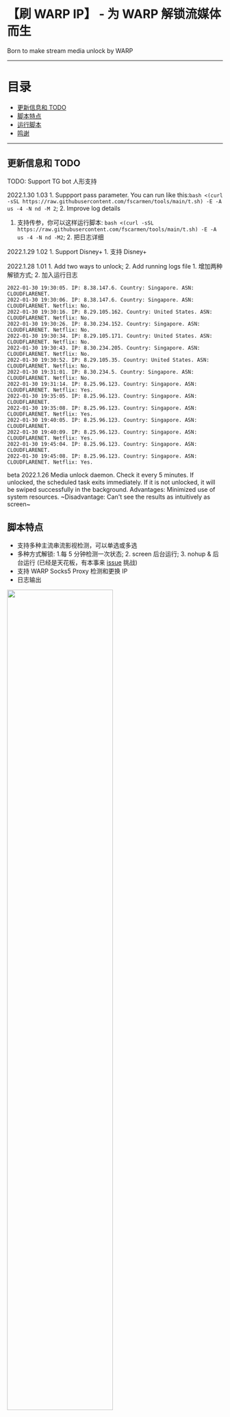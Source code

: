 # 【刷 WARP IP】 - 为 WARP 解锁流媒体而生
Born to make stream media unlock by WARP 

* * *

# 目录

- [更新信息和 TODO](README.md#更新信息和-todo)
- [脚本特点](README.md#脚本特点)
- [运行脚本](README.md#运行脚本)
- [鸣谢](README.md#鸣谢下列作者的文章和项目)

* * *

## 更新信息和 TODO
TODO: Support TG bot 人形支持

2022.1.30 1.03 1. Suppport pass parameter. You can run like this:```bash <(curl -sSL https://raw.githubusercontent.com/fscarmen/tools/main/t.sh) -E -A us -4 -N nd -M 2```; 2. Improve log details     
1. 支持传参，你可以这样运行脚本:  ```bash <(curl -sSL https://raw.githubusercontent.com/fscarmen/tools/main/t.sh) -E -A us -4 -N nd -M2```; 2. 把日志详细

2022.1.29 1.02 1. Support Disney+ 1. 支持 Disney+

2022.1.28 1.01 1. Add two ways to unlock; 2. Add running logs file 1. 增加两种解锁方式; 2. 加入运行日志
```
2022-01-30 19:30:05. IP: 8.38.147.6. Country: Singapore. ASN: CLOUDFLARENET.
2022-01-30 19:30:06. IP: 8.38.147.6. Country: Singapore. ASN: CLOUDFLARENET. Netflix: No.
2022-01-30 19:30:16. IP: 8.29.105.162. Country: United States. ASN: CLOUDFLARENET. Netflix: No.
2022-01-30 19:30:26. IP: 8.30.234.152. Country: Singapore. ASN: CLOUDFLARENET. Netflix: No.
2022-01-30 19:30:34. IP: 8.29.105.171. Country: United States. ASN: CLOUDFLARENET. Netflix: No.
2022-01-30 19:30:43. IP: 8.30.234.205. Country: Singapore. ASN: CLOUDFLARENET. Netflix: No.
2022-01-30 19:30:52. IP: 8.29.105.35. Country: United States. ASN: CLOUDFLARENET. Netflix: No.
2022-01-30 19:31:01. IP: 8.30.234.5. Country: Singapore. ASN: CLOUDFLARENET. Netflix: No.
2022-01-30 19:31:14. IP: 8.25.96.123. Country: Singapore. ASN: CLOUDFLARENET. Netflix: Yes.
2022-01-30 19:35:05. IP: 8.25.96.123. Country: Singapore. ASN: CLOUDFLARENET.
2022-01-30 19:35:08. IP: 8.25.96.123. Country: Singapore. ASN: CLOUDFLARENET. Netflix: Yes.
2022-01-30 19:40:05. IP: 8.25.96.123. Country: Singapore. ASN: CLOUDFLARENET.
2022-01-30 19:40:09. IP: 8.25.96.123. Country: Singapore. ASN: CLOUDFLARENET. Netflix: Yes.
2022-01-30 19:45:04. IP: 8.25.96.123. Country: Singapore. ASN: CLOUDFLARENET.
2022-01-30 19:45:08. IP: 8.25.96.123. Country: Singapore. ASN: CLOUDFLARENET. Netflix: Yes.
```

beta 2022.1.26 Media unlock daemon. Check it every 5 minutes. If unlocked, the scheduled task exits immediately. If it is not unlocked, it will be swiped successfully in the background. Advantages: Minimized use of system resources. ~Disadvantage: Can't see the results as intuitively as screen~

## 脚本特点
* 支持多种主流串流影视检测，可以单选或多选
* 多种方式解锁: 1.每 5 分钟检测一次状态; 2. screen 后台运行; 3. nohup & 后台运行 (已经是天花板，有本事来 [issue](https://github.com/fscarmen/warp_unlock/issues) 挑战)
* 支持 WARP Socks5 Proxy 检测和更换 IP 
* 日志输出

<img src="https://user-images.githubusercontent.com/62703343/151651669-92d5263e-bfa2-4c2c-9928-683b678d9956.png" width="70%" />

## 运行脚本

### 1.菜单方式 (menu)
```
bash <(curl -sSL https://raw.githubusercontent.com/fscarmen/warp_unlock/main/unlock.sh)
```
### 2.带参数 (pass parameter)
  | paremeter 参数 | value 值 | describe 具体动作说明 |
  | ----------|------- | --------------- |
  | -E || English 英文 |
  | -C || Chinese 中文 |
  | -U || Uninstall 卸载  |
  | -4 || Brush IPv4 IP 刷 IPv4 |
  | -6 || Brush IPv6 IP 刷 IPv6 |
  | -S || Brush Socks5  刷 Socks5 |
  | -M | 1 | Mode 1: detect every 5   minute 每5分钟检测 |
  | -M | 2 | Mode 2: run by screen   以 screen 方式运行 |
  | -M | 3 | Mode 2: run by nohup &   以 hup & 方式运行 |
  | -A | ** | region abbreviation,such as us. 地区简码,如 us |
  | -N | n | Unlock Neflix 解锁奈飞 |
  | -N | d | Unlock Disney+ 解锁迪士尼 |
  | -N | ud | Unlock Neflix and Disney+ 解锁奈飞和迪士尼 |

For example 1: Language is Chinese. Unlock area is Singapore. Brush WARP IPv4. Unlock Netflix and detect every 5 minute when successed
举例1: 用中文，解锁新加坡奈飞，当成功的时候每5分钟检测一次
```
bash -x  <(curl -sSL https://raw.githubusercontent.com/fscarmen/tools/main/t.sh) -C -A sg -4 -N n -M 1
```
For example 2: Display and uninstall in English
举例2: 用英文卸载
```
bash -x  <(curl -sSL https://raw.githubusercontent.com/fscarmen/tools/main/t.sh) -E -U
```


## 鸣谢下列作者的文章和项目

互联网永远不会忘记，但人们会。

技术文章和相关项目（排名不分先后）:
* luoxue-bot 的成熟作品: https://github.com/luoxue-bot/warp_auto_change_ip
* lmc999 的成熟作品: https://github.com/lmc999/RegionRestrictionCheck

服务提供（排名不分先后）:
* CloudFlare Warp(+): https://1.1.1.1/
* WGCF 项目原作者: https://github.com/ViRb3/wgcf/
* 获取公网 IP 及归属地查询: https://ip.gs/
* 统计PV网:https://hits.seeyoufarm.com/
